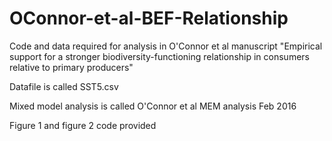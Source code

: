 # OConnor-et-al-BEF-Relationship
Code and data required for analysis in O'Connor et al manuscript "Empirical support for a stronger biodiversity-functioning relationship in consumers relative to primary producers"


Datafile is called SST5.csv

Mixed model analysis is called O'Connor et al MEM analysis Feb 2016

Figure 1 and figure 2 code provided
